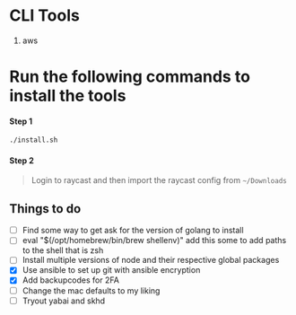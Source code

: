 # CLI Tools
1. aws


# Run the following commands to install the tools

#### Step 1
```bash
./install.sh
```
#### Step 2

> Login to raycast and then import the raycast config from `~/Downloads`


## Things to do

- [ ] Find some way to get ask for the version of golang to install
- [ ] eval "$(/opt/homebrew/bin/brew shellenv)" add this some to add paths to the shell that is zsh
- [ ] Install multiple versions of node and their respective global packages
- [X] Use ansible to set up git with ansible encryption
- [X] Add backupcodes for 2FA
- [ ] Change the mac defaults to my liking
- [ ] Tryout yabai and skhd